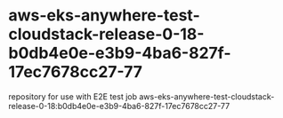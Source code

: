# aws-eks-anywhere-test-cloudstack-release-0-18-b0db4e0e-e3b9-4ba6-827f-17ec7678cc27-77
repository for use with E2E test job aws-eks-anywhere-test-cloudstack-release-0-18:b0db4e0e-e3b9-4ba6-827f-17ec7678cc27-77
